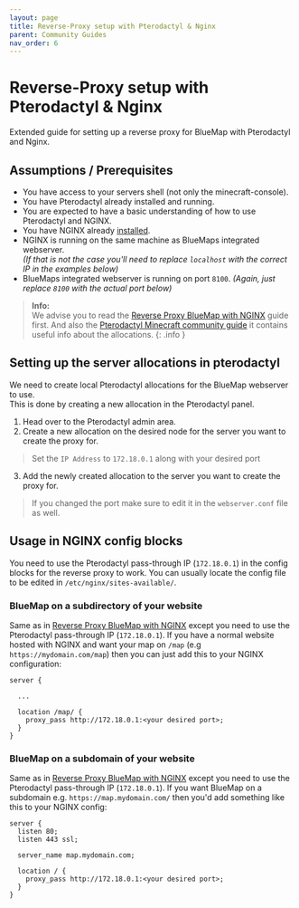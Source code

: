 ```yaml
---
layout: page
title: Reverse-Proxy setup with Pterodactyl & Nginx
parent: Community Guides
nav_order: 6
---
```


# Reverse-Proxy setup with Pterodactyl & Nginx

Extended guide for setting up a reverse proxy for BlueMap with Pterodactyl and Nginx.

## Assumptions / Prerequisites
- You have access to your servers shell (not only the minecraft-console).
- You have Pterodactyl already installed and running.
- You are expected to have a basic understanding of how to use Pterodactyl and NGINX.
- You have NGINX already
  [installed](https://docs.nginx.com/nginx/admin-guide/installing-nginx/installing-nginx-open-source/).
- NGINX is running on the same machine as BlueMaps integrated webserver.  
*(If that is not the case you'll need to replace `localhost` with the correct IP in the examples below)*
- BlueMaps integrated webserver is running on port `8100`. *(Again, just replace `8100` with the actual port below)*

> **Info:**<br>
> We advise you to read the [Reverse Proxy BlueMap with NGINX](https://bluemap.bluecolored.de/wiki/webserver/NginxProxy.html) guide first.
> And also the [Pterodactyl Minecraft community guide](https://pterodactyl.io/community/games/minecraft.html) it contains useful info about the allocations.
{: .info }

## Setting up the server allocations in pterodactyl
We need to create local Pterodactyl allocations for the BlueMap webserver to use.  
This is done by creating a new allocation in the Pterodactyl panel.

1. Head over to the Pterodactyl admin area.
2. Create a new allocation on the desired node for the server you want to create the proxy for.
> Set the `IP Address` to `172.18.0.1` along with your desired port
3. Add the newly created allocation to the server you want to create the proxy for.
> If you changed the port make sure to edit it in the `webserver.conf` file as well.

## Usage in NGINX config blocks
You need to use the Pterodactyl pass-through IP (`172.18.0.1`) in the config blocks for the reverse proxy to work.
You can usually locate the config file to be edited in `/etc/nginx/sites-available/`.

### BlueMap on a subdirectory of your website
Same as in [Reverse Proxy BlueMap with NGINX](https://bluemap.bluecolored.de/wiki/webserver/NginxProxy.html) except you need to use the Pterodactyl pass-through IP (`172.18.0.1`).
If you have a normal website hosted with NGINX and want your map on `/map` (e.g `https://mydomain.com/map`) then
you can just add this to your NGINX configuration:
```nginx
server {
  
  ...

  location /map/ {
    proxy_pass http://172.18.0.1:<your desired port>;
  }
}
```

### BlueMap on a subdomain of your website
Same as in [Reverse Proxy BlueMap with NGINX](https://bluemap.bluecolored.de/wiki/webserver/NginxProxy.html) except you need to use the Pterodactyl pass-through IP (`172.18.0.1`).
If you want BlueMap on a subdomain e.g. `https://map.mydomain.com/` then you'd add something like this to
your NGINX config:
```nginx
server {
  listen 80;
  listen 443 ssl;

  server_name map.mydomain.com;

  location / {
    proxy_pass http://172.18.0.1:<your desired port>;
  }
}
```
